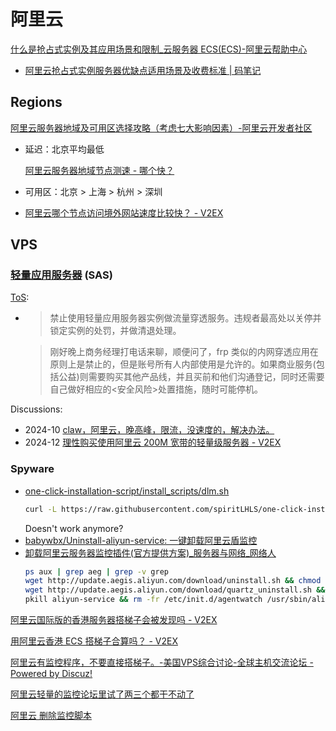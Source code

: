 # 阿里云
[什么是抢占式实例及其应用场景和限制\_云服务器 ECS(ECS)-阿里云帮助中心](https://help.aliyun.com/zh/ecs/user-guide/overview-4)
- [阿里云抢占式实例服务器优缺点适用场景及收费标准 | 码笔记](https://www.mabiji.com/aliyun/qiangzhanshi.html)

## Regions
[阿里云服务器地域及可用区选择攻略（考虑七大影响因素）-阿里云开发者社区](https://developer.aliyun.com/article/877665)
- 延迟：北京平均最低

  [阿里云服务器地域节点测速 - 哪个快？](http://aliyun.nagekuai.com/)

- 可用区：北京 > 上海 > 杭州 > 深圳

- [阿里云哪个节点访问境外网站速度比较快？ - V2EX](https://jp.v2ex.com/t/262423)

## VPS
### [轻量应用服务器](https://www.aliyun.com/product/swas) (SAS)
[ToS](https://help.aliyun.com/zh/simple-application-server/product-overview/usage-notes):
- > 禁止使用轻量应用服务器实例做流量穿透服务。违规者最高处以关停并锁定实例的处罚，并做清退处理。

  > 刚好晚上商务经理打电话来聊，顺便问了，frp 类似的内网穿透应用在原则上是禁止的，但是账号所有人内部使用是允许的。如果商业服务(包括公益)则需要购买其他产品线，并且买前和他们沟通登记，同时还需要自己做好相应的<安全风险>处置措施，随时可能停机。

Discussions:
- 2024-10 [claw，阿里云，晚高峰，限流，没速度的，解决办法。](https://www.nodeseek.com/post-184914-1)
- 2024-12 [理性购买使用阿里云 200M 宽带的轻量级服务器 - V2EX](https://v2ex.com/t/1100927)

### Spyware
- [one-click-installation-script/install\_scripts/dlm.sh](https://github.com/spiritLHLS/one-click-installation-script/blob/main/install_scripts/dlm.sh)
  ```sh
  curl -L https://raw.githubusercontent.com/spiritLHLS/one-click-installation-script/main/install_scripts/dlm.sh -o dlm.sh && chmod +x dlm.sh && bash dlm.sh
  ```
  Doesn't work anymore?
- [babywbx/Uninstall-aliyun-service: 一键卸载阿里云盾监控](https://github.com/babywbx/Uninstall-aliyun-service)
- [卸载阿里云服务器监控插件(官方提供方案)\_服务器与网络\_网络人](https://www.55mx.com/post/235)
  ```sh
  ps aux | grep aeg | grep -v grep
  wget http://update.aegis.aliyun.com/download/uninstall.sh && chmod +x uninstall.sh && ./uninstall.sh
  wget http://update.aegis.aliyun.com/download/quartz_uninstall.sh && chmod +x quartz_uninstall.sh && ./quartz_uninstall.sh
  pkill aliyun-service && rm -fr /etc/init.d/agentwatch /usr/sbin/aliyun-service && rm -rf /usr/local/aegis*
  ```

[阿里云国际版的香港服务器搭梯子会被发现吗 - V2EX](https://v2ex.com/t/845153)

[用阿里云香港 ECS 搭梯子合算吗？ - V2EX](https://v2ex.com/t/533407)

[阿里云有监控程序，不要直接搭梯子。-美国VPS综合讨论-全球主机交流论坛 - Powered by Discuz!](https://hostloc.com/thread-379734-1-1.html)

[阿里云轻量的监控论坛里试了两三个都干不动了](https://www.nodeseek.com/post-153945-1)

[阿里云 删除监控脚本](https://www.nodeseek.com/post-110037-1)
